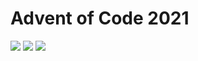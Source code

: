 # Advent of Code 2021
![](https://img.shields.io/badge/stars%20⭐-4-yellow) ![](https://img.shields.io/badge/day%20📅-3-blue) ![](https://img.shields.io/badge/days%20completed-2-red)
